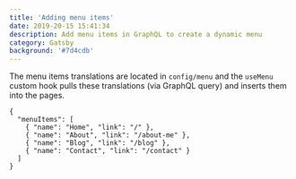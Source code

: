 ```yaml
---
title: 'Adding menu items'
date: 2019-20-15 15:41:34
description: Add menu items in GraphQL to create a dynamic menu
category: Gatsby
background: '#7d4cdb'
---
```


The menu items translations are located in `config/menu` and the `useMenu` custom hook pulls these translations (via GraphQL query) and inserts them into the pages.  

```JS
{
  "menuItems": [
    { "name": "Home", "link": "/" },
    { "name": "About", "link": "/about-me" },
    { "name": "Blog", "link": "/blog" },
    { "name": "Contact", "link": "/contact" }
  ]
}
```